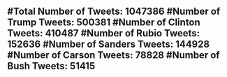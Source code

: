 #Total Number of Tweets: 1047386 
#Number of Trump Tweets: 500381
#Number of Clinton Tweets: 410487
#Number of Rubio Tweets: 152636
#Number of Sanders Tweets: 144928
#Number of Carson Tweets: 78828
#Number of Bush Tweets: 51415
---

